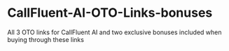 # CallFluent-AI-OTO-Links-bonuses
All 3 OTO links for CallFluent AI and two exclusive bonuses included when buying through these links
